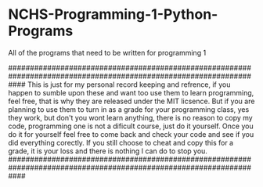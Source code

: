 # NCHS-Programming-1-Python-Programs
All of the programs that need to be written for programming 1

####################################################################################################################
This is just for my personal record keeping and refrence, if you happen to sumble upon these and want too use 
them to learn programming, feel free, that is why they are released under the MIT licsence. But if you are 
planning to use them to turn in as a grade for your programming class, yes they work, but don't you wont learn
anything, there is no reason to copy my code, programming one is not a dificult course, just do it yourself. Once 
you do it for yourself feel free to come back and check your code and see if you did everything corectly.
If you still choose to cheat and copy this for a grade, it is your loss and there is nothing I can do to stop you.
####################################################################################################################
